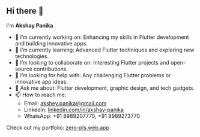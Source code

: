 ## Hi there 👋

I'm **Akshay Panika**

- 🔭 I’m currently working on: Enhancing my skills in Flutter development and building innovative apps.
- 🌱 I’m currently learning: Advanced Flutter techniques and exploring new technologies.
- 👯 I’m looking to collaborate on: Interesting Flutter projects and open-source contributions.
- 🤔 I’m looking for help with: Any challenging Flutter problems or innovative app ideas.
- 💬 Ask me about: Flutter development, graphic design, and tech gadgets.
- 📫 How to reach me: 
  - Email: [akshey.panika@gmail.com](mailto:akshey.panika@gmail.com)
  - Linkedin: [linkedin.com/in/akshay-panika](https://linkedin.com/in/akshay-panika)
  - WhatsApp: +91 8989207770, +91 8989273770
    
Check out my portfolio: [zero-pls.web.app](https://zero-pls.web.app/)

